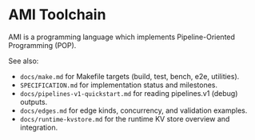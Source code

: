 AMI Toolchain
=============

AMI is a programming language which implements Pipeline-Oriented Programming (POP).

See also:
- `docs/make.md` for Makefile targets (build, test, bench, e2e, utilities).
- `SPECIFICATION.md` for implementation status and milestones.
- `docs/pipelines-v1-quickstart.md` for reading pipelines.v1 (debug) outputs.
- `docs/edges.md` for edge kinds, concurrency, and validation examples.
- `docs/runtime-kvstore.md` for the runtime KV store overview and integration.

